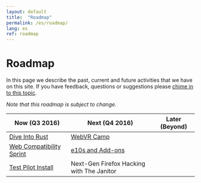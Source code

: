 ```yaml
---
layout: default
title:  "Roadmap"
permalink: /es/roadmap/
lang: es
ref: roadmap
---
```


# Roadmap

In this page we describe the past, current and future activities that we have on this site. If you have feedback, questions or suggestions please [chime in to this topic](https://discourse.mozilla-community.org/t/activate-mozilla-roadmap/10068).

*Note that this roadmap is subject to change.*

| Now (Q3 2016)  | Next (Q4 2016)   | Later (Beyond) |
| --- | --- | --- |
| [Dive Into Rust](/es/developer-engagement/rust-hack/) | [WebVR Camp](/es/developer-engagement/webvr-camp/) |     |
| [Web Compatibility Sprint](/es/developer-engagement/webcompat-sprint/) | [e10s and Add-ons](/es/experiments/e10s-addons/) |     |
| [Test Pilot Install](/es/experiments/test-pilot/) | Next-Gen Firefox Hacking with The Janitor |     |
